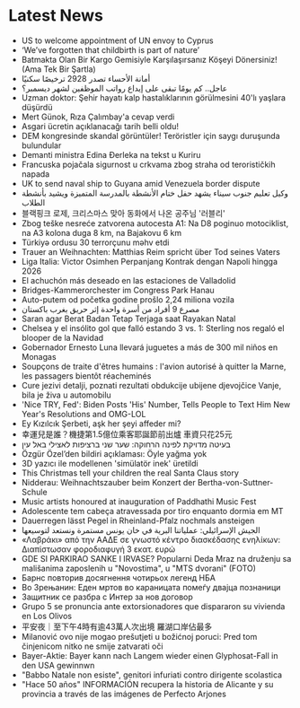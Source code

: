 # Latest News
-  US to welcome appointment of UN envoy to Cyprus
-  ‘We’ve forgotten that childbirth is part of nature’
-  Batmakta Olan Bir Kargo Gemisiyle Karşılaşırsanız Köşeyi Dönersiniz! (Ama Tek Bir Şartla)
-  أمانة الأحساء تصدر 2928 ترخيصًا سكنيًا
-  عاجل.. كم يومًا تبقى على إيداع رواتب الموظفين لشهر ديسمبر؟
-  Uzman doktor: Şehir hayatı kalp hastalıklarının görülmesini 40'lı yaşlara düşürdü
-  Mert Günok, Rıza Çalımbay'a cevap verdi
-  Asgari ücretin açıklanacağı tarih belli oldu!
-  DEM kongresinde skandal görüntüler! Teröristler için saygı duruşunda bulundular
-  Demanti ministra Edina Đerleka na tekst u Kuriru
-  Francuska pojačala sigurnost u crkvama zbog straha od terorističkih napada
-  UK to send naval ship to Guyana amid Venezuela border dispute
-  وكيل تعليم جنوب سيناء يشهد حفل ختام الأنشطة بالمدرسة المتميزة ويشيد بأنشطة الطلاب
-  블랙핑크 로제, 크리스마스 맞아 동화에서 나온 공주님 '러블리'
-  Zbog teške nesreće zatvorena autocesta A1: Na D8 poginuo motociklist, na A3 kolona duga 8 km, na Bajakovu 6 km
-  Türkiyə ordusu 30 terrorçunu məhv etdi
-  Trauer an Weihnachten: Matthias Reim spricht über Tod seines Vaters
-  Liga Italia: Victor Osimhen Perpanjang Kontrak dengan Napoli hingga 2026
-  El achuchón más deseado en las estaciones de Valladolid
-  Bridges-Kammerorchester im Congress Park Hanau
-  Auto-putem od početka godine prošlo 2,24 miliona vozila
-  مصرع 9 أفراد من أسرة واحدة إثر حريق بغرب باكستان
-  Saran agar Berat Badan Tetap Terjaga saat Rayakan Natal
-  Chelsea y el insólito gol que falló estando 3 vs. 1: Sterling nos regaló el blooper de la Navidad
-  Gobernador Ernesto Luna llevará juguetes a más de 300 mil niños en Monagas
-  Soupçons de traite d'êtres humains : l'avion autorisé à quitter la Marne, les passagers bientôt réacheminés
-  Cure jezivi detalji, poznati rezultati obdukcije ubijene djevojčice Vanje, bila je živa u automobilu
-  'Nice TRY, Fed': Biden Posts 'His' Number, Tells People to Text Him New Year's Resolutions and OMG-LOL
-  Ey Kızılcık Şerbeti, aşk her şeyi affeder mi?
-  幸運兒是誰？機捷第1.5億位乘客耶誕節前出爐 車資只花25元
-  בעיטה מדויקת לפינה הרחוקה: שער שני ברציפות לאצילי באל עין
-  Özgür Özel’den bildiri açıklaması: Öyle yağma yok
-  3D yazıcı ile modellenen 'simülatör inek' üretildi
-  This Christmas tell your children the real Santa Claus story
-  Nidderau: Weihnachtszauber beim Konzert der Bertha-von-Suttner-Schule
-  Music artists honoured at inauguration of Paddhathi Music Fest
-  Adolescente tem cabeça atravessada por tiro enquanto dormia em MT
-  Dauerregen lässt Pegel in Rheinland-Pfalz nochmals ansteigen
-  الجيش الإسرائيلي: عملياتنا البرية في خان يونس مستمرة ونستعد لتوسيعها
-  «Λαβράκι» από την ΑΑΔΕ σε γνωστό κέντρο διασκέδασης ενηλίκων: Διαπίστωσαν φοροδιαφυγή 3 εκατ. ευρώ
-  GDE SI PARKIRAO SANKE I IRVASE? Popularni Deda Mraz na druženju sa mališanima zaposlenih u "Novostima", u "MTS dvorani" (FOTO)
-  Барнс повторив досягнення чотирьох легенд НБА
-  Во Зрењанин: Еден мртов во караницата помеѓу двајца познаници
-  Защитник се разбра с Интер за нов договор
-  Grupo 5 se pronuncia ante extorsionadores que dispararon su vivienda en Los Olivos
-  平安夜｜至下午4時有逾43萬人次出境 羅湖口岸佔最多
-  Milanović ovo nije mogao prešutjeti u božićnoj poruci: Pred tom činjenicom nitko ne smije zatvarati oči
-  Bayer-Aktie: Bayer kann nach Langem wieder einen Glyphosat-Fall in den USA gewinnwn
-  "Babbo Natale non esiste", genitori infuriati contro dirigente scolastica
-  "Hace 50 años" INFORMACIÓN recupera la historia de Alicante y su provincia a través de las imágenes de Perfecto Arjones
